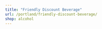```yaml
---
title: "Friendly Discount Beverage"
url: /portland/friendly-discount-beverage/
shop: alcohol
---
```

